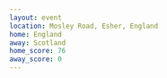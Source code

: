 ```yaml
---
layout: event
location: Mosley Road, Esher, England
home: England
away: Scotland
home_score: 76
away_score: 0
---
```

